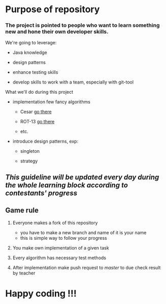 # Purpose of repository

### The project is pointed to people who want to learn something new and hone their own developer skills.

We're going to leverage:

- Java knowledge

- design patterns

- enhance testing skills

- develop skills to work with a team, especially with git-tool


What we'll do during this project

- implementation few fancy algorithms

    - Cesar [go there][cesar_page]

    - ROT-13 [go there][rot13_page]

    - etc.

- introduce design patterns, exp:

    - singleton

    - strategy 

## ___This guideline will be updated every day during the whole learning block according to contestants' progress___

## Game rule

1. Everyone makes a fork of this repository
    - you have to make a new branch and  name of it is your name
    - this is simple way to follow your progress

2. You make own implementation of a given task

3. Every algorithm has necessary test methods

4. After implementation make push request to _master_ to due check result by teacher 



# Happy coding !!!

[cesar_page]: <src/main/java/eu/szestkam/cryptotraininig/cesar/CesarGuide.md> (Cesar cipher guideline)
[rot13_page]: <src/main/java/eu/szestkam/cryptotraininig/rot_13/Rot13Guide.md> (ROT-13 cipher guideline)